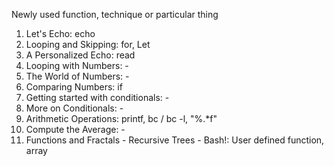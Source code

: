 Newly used function, technique or particular thing  
1. Let's Echo: echo  
2. Looping and Skipping: for, Let  
3. A Personalized Echo: read  
4. Looping with Numbers: -  
5. The World of Numbers: -  
6. Comparing Numbers: if  
7. Getting started with conditionals: -  
8. More on Conditionals: -  
9. Arithmetic Operations: printf, bc / bc -l, "%.\*f"  
10. Compute the Average: -  
11. Functions and Fractals - Recursive Trees - Bash!: User defined function, array  
